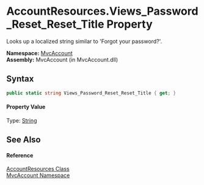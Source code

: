 AccountResources.Views_Password_Reset_Reset_Title Property
==========================================================
Looks up a localized string similar to 'Forgot your password?'.

**Namespace:** [MvcAccount][1]  
**Assembly:** MvcAccount (in MvcAccount.dll)

Syntax
------

```csharp
public static string Views_Password_Reset_Reset_Title { get; }
```

#### Property Value
Type: [String][2]

See Also
--------

#### Reference
[AccountResources Class][3]  
[MvcAccount Namespace][1]  

[1]: ../README.md
[2]: http://msdn.microsoft.com/en-us/library/s1wwdcbf
[3]: README.md